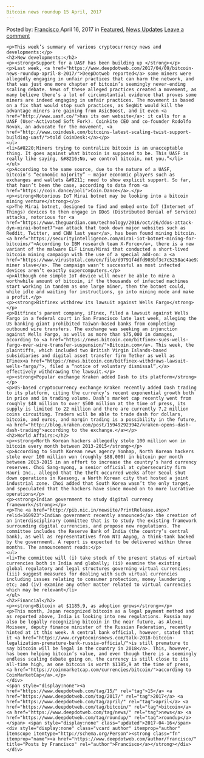 ```yaml
---
Bitcoin news roundup 15 April, 2017
---
```

<article class="post-listing post-19249 post type-post status-publish format-standard has-post-thumbnail hentry  tag-1886 tag-3676 tag-april tag-bitcoin tag-news tag-roundup">
    <div class="post-inner">
        <span>Posted by: <a href="https://www.deepdotweb.com/author/francisco/" title="">Francisco </a></span>
    <span>April 16, 2017</span>
    <span>in <a href="https://www.deepdotweb.com/category/deepdot-news/" rel="category tag">Featured</a>, <a href="https://www.deepdotweb.com/category/news-updates/" rel="category tag">News Updates</a></span>
    <span><a href="https://www.deepdotweb.com/2017/04/16/bitcoin-news-roundup-15-april-2017/#respond">Leave a comment</a></span>
    </p>
    <div class="clear"></div>
    
    <p>This week’s summary of various cryptocurrency news and developments:</p>
    <h2>New developments:</h2>
    <p><strong>Support for a UASF has been building up </strong></p>
    <p>Last week, <a href="https://www.deepdotweb.com/2017/04/09/bitcoin-news-roundup-april-8-2017/">DeepDotweb reported</a> some miners were allegedly engaging in unfair practices that can harm the network, and that was just one more chapter of bitcoin’s seemingly never-ending scaling debate. News of these alleged practices created a movement, as many believe there’s a lot of circumstantial evidence that proves some miners are indeed engaging in unfair practices. The movement is based on a fix that would stop such practices, as SegWit would kill the advantage miners are gaining from AsicBoost, and it even <a href="http://www.uasf.co/">has its own website</a>: it calls for a UASF (User-Activated Soft Fork). Coinkite CEO and co-founder Rodolfo Novak, an advocate for the movement, <a href="http://www.coindesk.com/bitcoins-latest-scaling-twist-support-building-uasf/">told CoinDesk:</a></p>
    <ul>
    <li>&#8220;Miners trying to centralize bitcoin is an unacceptable thing. It goes against what bitcoin is supposed to be. This UASF is really like saying, &#8216;No, we control bitcoin, not you.”</li>
    </ul>
    <p>According to the same source, due to the nature of a UASF, bitcoin’s “economic majority” – major economic players such as exchanges and wallets &#8211; need to show explicit support. So far, that hasn’t been the case, according to data from <a href="https://coin.dance/poli">Coin.Dance</a>.</p>
    <p><strong>Notorious IoT Mirai botnet may be looking into a bitcoin mining venture</strong></p>
    <p>The Mirai botnet, designed to find and embed onto IoT (Internet of Things) devices to then engage in DDoS (Distributed Denial of Service) attacks, notorious for <a href="https://www.theguardian.com/technology/2016/oct/26/ddos-attack-dyn-mirai-botnet7">an attack that took down major websites such as Reddit, Twitter, and CNN last year</a>, has been found mining bitcoin. <a href="https://securityintelligence.com/mirai-iot-botnet-mining-for-bitcoins/">According to IBM research team X-Force</a>, there is a new variant of the malware ELF Linux/Mirai that conducted a short-lived bitcoin mining campaign with the use of a special add-on: a <a href="https://www.virustotal.com/en/file/d9791f4dfd903bf3c7c5258ac4ae92df11fc37c3b1749e15f173c1aeb6fafb67/analysis/">bitcoin miner slave</a>. The campaign wasn’t successful as most infected devices aren’t exactly supercomputers.</p>
    <p>Although one simple IoT device will never be able to mine a worthwhile amount of bitcoin, if the thousands of infected machines start working in tandem as one large miner, then the botnet could, while idle and waiting for instructions, go into mining mode and make a profit.</p>
    <p><strong>Bitfinex withdrew its lawsuit against Wells Fargo</strong></p>
    <p>Bitfinex’s parent company, iFinex, filed a lawsuit against Wells Fargo in a federal court in San Francisco late last week, alleging the US banking giant prohibited Taiwan-based banks from completing outbound wire transfers. The exchange was seeking an injunction against Wells Fargo, as wells as more than $75,000 in damages, according to <a href="https://news.bitcoin.com/bitfinex-sues-wells-fargo-over-wire-transfer-suspension/">Bitcoin.com</a>. This week, the plaintiffs, which included two British Virgin Islands-based subsidiaries and digital asset transfer firm Tether as well as IFinex<a href="https://news.bitcoin.com/bitfinex-withdraws-lawsuit-wells-fargo/">, filed a “notice of voluntary dismissal”,</a> effectively withdrawing the lawsuit.</p>
    <p><strong>Popular exchange Kraken added Dash to its platform</strong></p>
    <p>US-based cryptocurrency exchange Kraken recently added Dash trading to its platform, citing the currency’s recent exponential growth both in price and in trading volume. Dash’s market cap recently went from roughly $48 million to over $500 million at the time of press, its supply is limited to 22 million and there are currently 7,2 million coins circuiting. Traders will be able to trade dash for dollars, bitcoin, and euros, and margin trading is a possibility in the future, <a href="http://blog.kraken.com/post/159492923942/kraken-opens-dash-dash-trading">according to the exchange.</a></p>
    <h2>World Affairs:</h2>
    <p><strong>North Korean hackers allegedly stole 100 million won in bitcoin every month between 2013-2015</strong></p>
    <p>According to South Korean news agency Yonhap, North Korean hackers stole over 100 million won (roughly $88,000) in bitcoin per month between 2013-2015 in an effort to increase the country’s hard currency reserves. Choi Sang-myong, a senior official at cybersecurity firm Hauri Inc., alleged that the theft occurred weeks after Seoul shut down operations in Kaesong, a North Korean city that hosted a joint industrial zone. Choi added that South Korea wasn’t the only target, and speculated that the hackers have since moved on to more lucrative operations</p>
    <p><strong>Indian government to study digital currency framework</strong></p>
    <p>The <a href="http://pib.nic.in/newsite/PrintRelease.aspx?relid=160923">Indian government recently announced</a> the creation of an interdisciplinary committee that is to study the existing framework surrounding digital currencies, and propose new regulations. The committee includes the Reserve Bank of India (the country’s central bank), as well as representatives from NTI Aayog, a think-tank backed by the government. A report is expected to be delivered within three months. The announcement reads:</p>
    <ul>
    <li>The committee will (i) take stock of the present status of virtual currencies both in India and globally; (ii) examine the existing global regulatory and legal structures governing virtual currencies; (iii) suggest measures for dealing with such virtual currencies including issues relating to consumer protection, money laundering , etc; and (iv) examine any other matter related to virtual currencies which may be relevant</li>
    </ul>
    <h2>Financial</h2>
    <p><strong>Bitcoin at $1185,9, as adoption grows</strong></p>
    <p>This month, Japan recognized bitcoin as a legal payment method and as reported above, India is looking into new regulations. Russia may also be legally recognizing bitcoin in the near future, as Alexei Moiseev, deputy finance minister of the Russian Federation, recently hinted at it this week. A central bank official, however, stated that it <a href="https://www.cryptocoinsnews.com/talk-2018-bitcoin-legalization-premature-bank-russia-official/">is still premature to say bitcoin will be legal in the country in 2018</a>. This, however, has been helping bitcoin’s value, and even though there is a seemingly endless scaling debate going on, the currency is still close to its all-time high, as one bitcoin is worth $1185,9 at the time of press, <a href="https://coinmarketcap.com/currencies/bitcoin/">according to CoinMarketCap</a>.</p>
    </div>
    <span style="display:none"><a href="https://www.deepdotweb.com/tag/15/" rel="tag">15</a> <a href="https://www.deepdotweb.com/tag/2017/" rel="tag">2017</a> <a href="https://www.deepdotweb.com/tag/april/" rel="tag">april</a> <a href="https://www.deepdotweb.com/tag/bitcoin/" rel="tag">bitcoin</a> <a href="https://www.deepdotweb.com/tag/news/" rel="tag">news</a> <a href="https://www.deepdotweb.com/tag/roundup/" rel="tag">roundup</a></span> <span style="display:none" class="updated">2017-04-16</span>
    <div style="display:none" class="vcard author" itemprop="author" itemscope itemtype="http://schema.org/Person"><strong class="fn" itemprop="name"><a href="https://www.deepdotweb.com/author/francisco/" title="Posts by Francisco" rel="author">Francisco</a></strong></div>
    </div>
</article>

